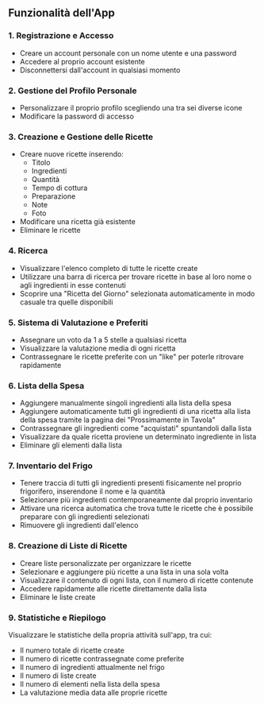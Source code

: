 ## Funzionalità dell'App

### 1. Registrazione e Accesso
- Creare un account personale con un nome utente e una password
- Accedere al proprio account esistente
- Disconnettersi dall'account in qualsiasi momento

### 2. Gestione del Profilo Personale
- Personalizzare il proprio profilo scegliendo una tra sei diverse icone
- Modificare la password di accesso

### 3. Creazione e Gestione delle Ricette
- Creare nuove ricette inserendo:
  - Titolo
  - Ingredienti
  - Quantità
  - Tempo di cottura
  - Preparazione
  - Note
  - Foto
- Modificare una ricetta già esistente
- Eliminare le ricette

### 4. Ricerca
- Visualizzare l'elenco completo di tutte le ricette create
- Utilizzare una barra di ricerca per trovare ricette in base al loro nome o agli ingredienti in esse contenuti
- Scoprire una "Ricetta del Giorno" selezionata automaticamente in modo casuale tra quelle disponibili

### 5. Sistema di Valutazione e Preferiti
- Assegnare un voto da 1 a 5 stelle a qualsiasi ricetta
- Visualizzare la valutazione media di ogni ricetta
- Contrassegnare le ricette preferite con un "like" per poterle ritrovare rapidamente

### 6. Lista della Spesa
- Aggiungere manualmente singoli ingredienti alla lista della spesa
- Aggiungere automaticamente tutti gli ingredienti di una ricetta alla lista della spesa tramite la pagina dei "Prossimamente in Tavola"
- Contrassegnare gli ingredienti come "acquistati" spuntandoli dalla lista
- Visualizzare da quale ricetta proviene un determinato ingrediente in lista
- Eliminare gli elementi dalla lista

### 7. Inventario del Frigo
- Tenere traccia di tutti gli ingredienti presenti fisicamente nel proprio frigorifero, inserendone il nome e la quantità
- Selezionare più ingredienti contemporaneamente dal proprio inventario
- Attivare una ricerca automatica che trova tutte le ricette che è possibile preparare con gli ingredienti selezionati
- Rimuovere gli ingredienti dall'elenco

### 8. Creazione di Liste di Ricette
- Creare liste personalizzate per organizzare le ricette
- Selezionare e aggiungere più ricette a una lista in una sola volta
- Visualizzare il contenuto di ogni lista, con il numero di ricette contenute
- Accedere rapidamente alle ricette direttamente dalla lista
- Eliminare le liste create

### 9. Statistiche e Riepilogo
Visualizzare le statistiche della propria attività sull'app, tra cui:
- Il numero totale di ricette create
- Il numero di ricette contrassegnate come preferite
- Il numero di ingredienti attualmente nel frigo
- Il numero di liste create
- Il numero di elementi nella lista della spesa
- La valutazione media data alle proprie ricette

